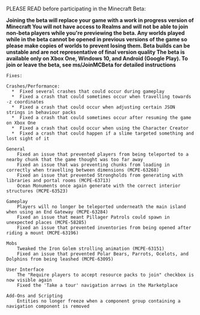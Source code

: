 PLEASE READ before participating in the Minecraft Beta:

   **Joining the beta will replace your game with a work in progress version of Minecraft
    You will not have access to Realms and will not be able to join non-beta players while you're previewing 
    the beta.
    Any worlds played while in the beta cannot be opened in previous versions of the game so please make 
    copies of worlds to prevent losing them.
    Beta builds can be unstable and are not representative of final version quality
    The beta is available only on Xbox One, Windows 10, and Android (Google Play). 
    To join or leave the beta, see ms/JoinMCBeta for detailed instructions**

    Fixes:

    Crashes/Performance:
      *  Fixed several crashes that could occur during gameplay
      *  Fixed a crash that could sometimes occur when travelling towards -z coordinates 
      *  Fixed a crash that could occur when adjusting certain JSON strings in behaviour packs 
      *  Fixed a crash that could sometimes occur after resuming the game on Xbox One
      *  Fixed a crash that could occur when using the Character Creator
      *  Fixed a crash that could happen if a slime targeted something and lost sight of it

    General
        Fixed an issue that prevented players from being teleported to a nearby chunk that the game thought was too far away
        Fixed an issue that was preventing chunks from loading in correctly when travelling between dimensions (MCPE-63268)
        Fixed an issue that prevented Strongholds from generating with libraries and portal rooms (MCPE-63713)
        Ocean Monuments once again generate with the correct interior structures (MCPE-63523) 

    Gameplay
        Players will no longer be teleported underneath the main island when using an End Gateway (MCPE-63284)
        Fixed an issue that meant Pillager Patrols could spawn in unexpected places (MCPE-58285)
        Fixed an issue that prevented inventories from being opened after riding a mount (MCPE-63196) 

    Mobs
        Tweaked the Iron Golem strolling animation (MCPE-63151)
        Fixed an issue that prevented Polar Bears, Parrots, Ocelots, and Dolphins from being leashed (MCPE-63095)  

    User Interface
        The "Require players to accept resource packs to join" checkbox is now visible again
        Fixed the 'Take a tour' navigation arrows in the Marketplace  

    Add-Ons and Scripting
        Entities no longer freeze when a component group containing a navigation component is removed
